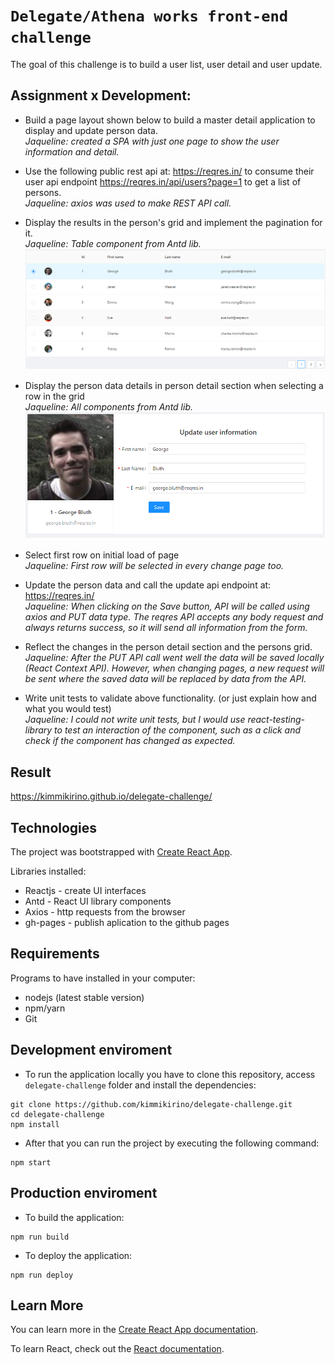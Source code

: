[user_grid]: ./docs/images/user_grid.jpg
[user_detail]: ./docs/images/user_detail.jpg

# `Delegate/Athena works front-end challenge` 

The goal of this challenge is to build a user list, user detail and user update.

## Assignment x Development:

- Build a page layout shown below to build a master detail application to display and
update person data. <br />
<i>Jaqueline: created a SPA with just one page to show the user information and detail.</i>

- Use the following public rest api at: https://reqres.in/ to consume their user api endpoint
https://reqres.in/api/users?page=1 to get a list of persons.<br />
<i>Jaqueline: axios was used to make REST API call.</i>

- Display the results in the person's grid and implement the pagination for it.<br />
<i>Jaqueline: Table component from Antd lib.</i>
![User grid][user_grid]

- Display the person data details in person detail section when selecting a row in the grid<br />
<i>Jaqueline: All components from Antd lib.</i>
![User detail][user_detail]

- Select first row on initial load of page<br />
<i>Jaqueline: First row will be selected in every change page too.</i>

- Update the person data and call the update api endpoint at: https://reqres.in/<br />
<i>Jaqueline: When clicking on the Save button, API will be called using axios and PUT data type. The reqres API accepts any body request and always returns success, so it will send all information from the form.</i>

- Reflect the changes in the person detail section and the persons grid.<br />
<i>Jaqueline: After the PUT API call went well the data will be saved locally (React Context API). However, when changing pages, a new request will be sent where the saved data will be replaced by data from the API.</i>

- Write unit tests to validate above functionality. (or just explain how and what you would test)<br />
<i>Jaqueline: I could not write unit tests, but I would use react-testing-library to test an interaction of the component, such as a click and check if the component has changed as expected.</i>

## Result

https://kimmikirino.github.io/delegate-challenge/

## Technologies

The project  was bootstrapped with [Create React App](https://github.com/facebook/create-react-app).

Libraries installed:
- Reactjs - create UI interfaces
- Antd - React UI library components
- Axios - http requests from the browser
- gh-pages - publish aplication to the github pages

## Requirements

Programs to have installed in your computer:

- nodejs (latest stable version)
- npm/yarn
- Git

## Development enviroment

- To run the application locally you have to clone this repository, access `delegate-challenge` folder and install the dependencies:

```shell
git clone https://github.com/kimmikirino/delegate-challenge.git
cd delegate-challenge
npm install
```

- After that you can run the project by executing the following command:

```
npm start
```

## Production enviroment

- To build the application:

```
npm run build
```

- To deploy the application:

```
npm run deploy
```

## Learn More

You can learn more in the [Create React App documentation](https://facebook.github.io/create-react-app/docs/getting-started).

To learn React, check out the [React documentation](https://reactjs.org/).
